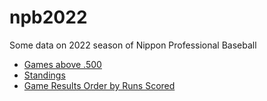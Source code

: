 # npb2022

Some data on 2022 season of Nippon Professional Baseball

- [Games above .500](https://kurimareiji.github.io/npb2022/Central/above500)
- [Standings](https://kurimareiji.github.io/npb2022/Central/standings)
- [Game Results Order by Runs Scored](https://kurimareiji.github.io/npb2022/Dragons/byRunsScored)
